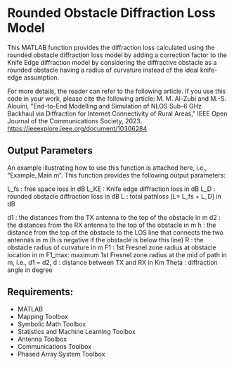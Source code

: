 # Rounded Obstacle Diffraction Loss Model

This MATLAB function provides the diffraction loss calculated using the rounded obstacle diffraction loss model by adding a correction factor to the Knife Edge diffraction model by considering the diffractive obstacle as a rounded obstacle having a radius of curvature instead of the ideal knife-edge assumption. 

For more details, the reader can refer to the following article. If you use this code in your work, please cite the following article: 
M. M. Al-Zubi and M.-S. Alouini, "End-to-End Modelling and Simulation of NLOS Sub-6 GHz Backhaul via Diffraction for Internet Connectivity of Rural Areas," IEEE Open Journal of the Communications Society, 2023. https://ieeexplore.ieee.org/document/10306284

## Output Parameters
An example illustrating how to use this function is attached here, i.e., “Example_Main.m”. This function provides the following output parameters: 

L_fs  :   free space loss in dB
L_KE  :   Knife edge diffraction loss in dB
L_D   :   rounded obstacle diffraction loss in dB
L     :  total pathloss [L= L_fs + L_D] in dB

d1    :  the distances from the TX antenna to the top of the obstacle in m
d2    :  the distances from the RX antenna to the top of the obstacle in m
h     :  the distance from the top of the obstacle to the LOS line that connects the two antennas in m (h is negative if the obstacle is below this line)
R     :  the obstacle radius of curvature in m
F1    :  1st Fresnel zone radius at obstacle location in m
F1_max:  maximum 1st Fresnel zone radius at the mid of path in m, i.e., d1 = d2, 
d     :  distance between TX and RX in Km
Theta :  diffraction angle in degree

## Requirements: 
-	MATLAB
-	Mapping Toolbox                  
-	Symbolic Math Toolbox
-	Statistics and Machine Learning Toolbox
-	Antenna Toolbox
-	Communications Toolbox
-	Phased Array System Toolbox

